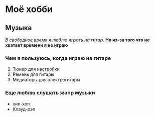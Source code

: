 # Моё хобби
## Музыка ##
_В свободное время я люблю играть на гитар._
__Но из-за того что не хватает времени я не играю__
### Чем я пользуюсь, когда играю на гитаре
1. Тюнер для настройки
2. Ремень для гитары
3. Медиаторы для электрогитары
 ### Еще люблю слушать жанр музыки
 * хип-хоп
 * Клауд-рэп